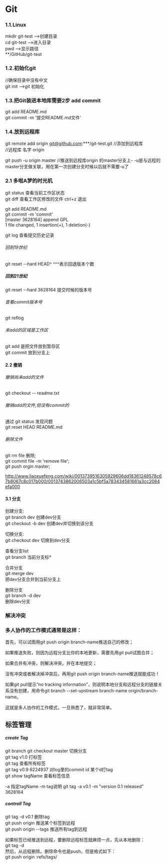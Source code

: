 # Git  

### 1.1.Linux  
mkdir git-test -->创建目录  
cd git-test    -->进入目录  
pwd            -->显示路径  
**/GitHub/git-test  

### 1.2.初始化git  
//确保目录中没有中文  
git init -->git 初始化  

### 1.3.把Git装进本地库需要2步 add commit  
git add README.md  
git commit -m '提交README.md文件'  

### 1.4.放到远程库  
git remote add origin git@github.com:***/git-test.git //添加到远程库  
//远程库 名字 origin  

git push -u origin master //推送到远程库origin 的master分支上- -u是与远程的master分支做关联，用在第一次创建分支时候以后就不需要-u了

### 2.1 多啦A梦的时光机  
git status  查看当前工作区状态  
git diff    查看工作区修改的文件 ctrl+z 退出  

git add README.md  
git commit -m 'commit'  
[master 3628164] append GPL  
 1 file changed, 1 insertion(+), 1 deletion(-)  

git log 查看提交历史记录  

######  回到19世纪  
 git reset --hard HEAD^ ^^^表示回退版本个数  
#####   回到21世纪  
 git reset --hard 3628164 提交时候的版本号  
###### 查看commit版本号  
git reflog  

###### 未add的区域是工作区  
git add 是把文件放到暂存区  
git commit 放到分支上  

#### 2.2 撤销  
###### 撤销尚未add的文件  
git checkout -- readme.txt  
###### 撤销add的文件,但没有commit的  
通过 git status 发现问题  
git reset HEAD README.md  

###### 删除文件  
git rm file 删除;  
git commit file -m 'remove file';  
git push orgin master;  


http://www.liaoxuefeng.com/wiki/0013739516305929606dd18361248578c67b8067c8c017b000/0013743862006503a1c5bf5a783434581661a3cc2084efa000  

#### 3.1 分支  
创建分支:  
git branch dev 创建dev分支  
git checkout -b dev 创建dev并切换到该分支  

切换分支:  
git checkout dev 切换到dev分支  

查看分支list  
git branch  当前分支标*  

合并分支  
git merge dev  
把dev分支合并到当前分支上  

删除分支  
git branch -d dev  
删除dev分支  

### 解决冲突

### 多人协作的工作模式通常是这样：  

首先，可以试图用git push origin branch-name推送自己的修改；  

如果推送失败，则因为远程分支比你的本地更新，需要先用git pull试图合并；  

如果合并有冲突，则解决冲突，并在本地提交；  

没有冲突或者解决掉冲突后，再用git push origin branch-name推送就能成功！  

如果git pull提示“no tracking information”，则说明本地分支和远程分支的链接关系没有创建，用命令git branch --set-upstream   branch-name origin/branch-name。  

这就是多人协作的工作模式，一旦熟悉了，就非常简单。  

## 标签管理  
##### create Tag  

  git branch
  git checkout master 切换分支  
  git tag v1.0 打标签  
  git tag 查看所有标签  
  git tag v0.9 6224937  对log里的commit id 某个d打tag  
  git show tagName 查看标签信息  

  -a 指定tagName -m tag说明
  git tag -a v0.1 -m "version 0.1 released" 3628164

##### controll Tag

  git tag -d v0.1 删除tag  
  git push origin <tagname>  推送某个标签到远程  
  git push origin --tags 推送所有tag到远程  

  如果标签已经推送到远程，要删除远程标签就麻烦一点，先从本地删除：  
  git tag -d <tagname>  
  然后，从远程删除。删除命令也是push，但是格式如下：  
  git push origin :refs/tags/<tagname>  
